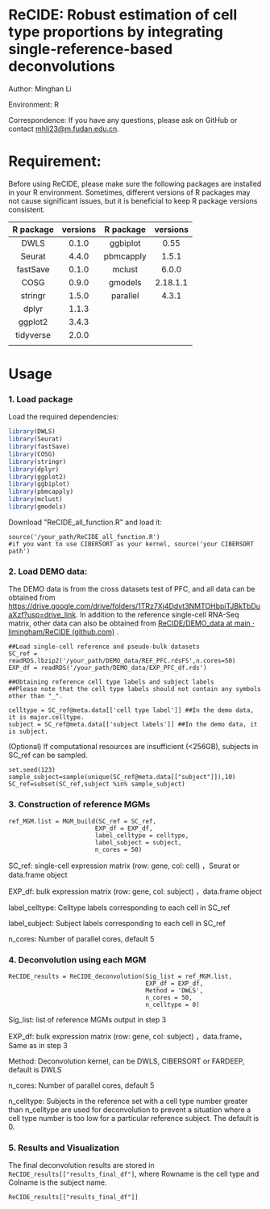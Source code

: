 # ReCIDE: Robust estimation of cell type proportions by integrating single-reference-based deconvolutions 

Author: Minghan Li

Environment: R

Correspondence:  If you have any questions, please ask on GitHub or contact mhli23@m.fudan.edu.cn. 

# Requirement:

Before using ReCIDE, please make sure the following packages are installed in your R environment. Sometimes, different versions of R packages may not cause significant issues, but it is beneficial to keep R package versions consistent.

| R package | versions | R package | versions |
| :-------: | :------: | :-------: | :------: |
|   DWLS    |  0.1.0   | ggbiplot  |   0.55   |
|  Seurat   |  4.4.0   | pbmcapply |  1.5.1   |
| fastSave  |  0.1.0   |  mclust   |  6.0.0   |
|   COSG    |  0.9.0   |  gmodels  | 2.18.1.1 |
|  stringr  |  1.5.0   | parallel  |  4.3.1   |
|   dplyr   |  1.1.3   |           |          |
|  ggplot2  |  3.4.3   |           |          |
| tidyverse |  2.0.0   |           |          |
|           |          |           |          |

# Usage

### 1. Load package

 Load the required dependencies: 

```R
library(DWLS)
library(Seurat)
library(fastSave)
library(COSG)
library(stringr)
library(dplyr)
library(ggplot2)
library(ggbiplot)
library(pbmcapply)
library(mclust)
library(gmodels)
```

Download "ReCIDE_all_function.R" and load it: 

```
source('/your_path/ReCIDE_all_function.R')
#if you want to use CIBERSORT as your kernel, source('your CIBERSORT path')
```


### 2. Load DEMO data:

The DEMO data is from the cross datasets test of PFC, and all data can be obtained from https://drive.google.com/drive/folders/1TRz7Xj4Ddvt3NMTOHbpiTJBkTbDuaXzf?usp=drive_link. In addition to the reference single-cell RNA-Seq matrix, other data can also be obtained from  [ReCIDE/DEMO_data at main · limingham/ReCIDE (github.com)](https://github.com/limingham/ReCIDE/tree/main/DEMO_data) .

```
##Load single-cell reference and pseudo-bulk datasets
SC_ref = readRDS.lbzip2('/your_path/DEMO_data/REF_PFC.rdsFS',n.cores=50)
EXP_df = readRDS('/your_path/DEMO_data/EXP_PFC_df.rds')

##Obtaining reference cell type labels and subject labels
##Please note that the cell type labels should not contain any symbols other than "_".

celltype = SC_ref@meta.data[['cell type label']] ##In the demo data, it is major.celltype.
subject = SC_ref@meta.data[['subject labels']] ##In the demo data, it is subject.
```

(Optional) If computational resources are insufficient (<256GB), subjects in SC_ref can be sampled.

```
set.seed(123)
sample_subject=sample(unique(SC_ref@meta.data[["subject"]]),10)
SC_ref=subset(SC_ref,subject %in% sample_subject)
```

### 3. Construction of reference MGMs

```
ref_MGM.list = MGM_build(SC_ref = SC_ref,
                        EXP_df = EXP_df,
                        label_celltype = celltype,
                        label_subject = subject,
                        n_cores = 50)
```

SC_ref: single-cell expression matrix (row: gene, col: cell) ，Seurat or data.frame object

EXP_df: bulk expression matrix (row: gene, col: subject) ，data.frame object

label_celltype: Celltype labels corresponding to each cell in SC_ref 

label_subject: Subject labels corresponding to each cell in SC_ref 

n_cores: Number of parallel cores, default 5

### 4.  Deconvolution using each MGM  

```
ReCIDE_results = ReCIDE_deconvolution(Sig_list = ref_MGM.list,
                                      EXP_df = EXP_df,
                                      Method = 'DWLS',
                                      n_cores = 50,
                                      n_celltype = 0)
```

Sig_list:  list of reference MGMs output in step 3

EXP_df: bulk expression matrix (row: gene, col: subject) ，data.frame，Same as in step 3

Method: Deconvolution kernel, can be DWLS, CIBERSORT or FARDEEP, default is DWLS

n_cores: Number of parallel cores, default 5

n_celltype: Subjects in the reference set with a cell type number greater than n_celltype are used for deconvolution to prevent a situation where a cell type number is too low for a particular reference subject. The default is 0.

### 5. Results and Visualization

The final deconvolution results are stored in `ReCIDE_results[["results_final_df"]`, where Rowname is the cell type and Colname is the subject name.

```
ReCIDE_results[["results_final_df"]]
```





